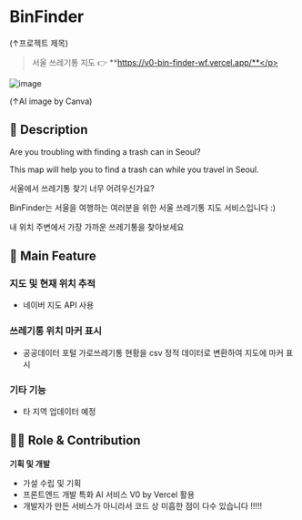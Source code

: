 # BinFinder
(↑프로젝트 제목)

> 서울 쓰레기통 지도 👉 **https://v0-bin-finder-wf.vercel.app/**</p>

![image](https://github.com/user-attachments/assets/aa46bd63-aaed-47ae-8267-8514446bb021) </p>
(↑AI image by Canva)

## 📖 Description

Are you troubling with finding a trash can in Seoul?</p>
This map will help you to find a trash can while you travel in Seoul.</p>

서울에서 쓰레기통 찾기 너무 어려우신가요? </p>
BinFinder는 서울을 여행하는 여러분을 위한 서울 쓰레기통 지도 서비스입니다 :)</p>
내 위치 주변에서 가장 가까운 쓰레기통을 찾아보세요</p>


## 🔧 Main Feature
### 지도 및 현재 위치 추적
- 네이버 지도 API 사용

### 쓰레기통 위치 마커 표시 
- 공공데이터 포털 가로쓰레기통 현황을 csv 정적 데이터로 변환하여 지도에 마커 표시

### 기타 기능
- 타 지역 업데이터 예정

## 👨‍💻 Role & Contribution

**기획 및 개발**
- 가설 수립 및 기획
- 프론트엔드 개발 특화 AI 서비스 V0 by Vercel 활용
- 개발자가 만든 서비스가 아니라서 코드 상 미흡한 점이 다수 있습니다 !!!!!
